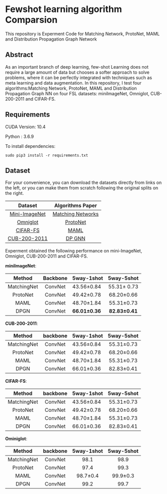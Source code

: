# Fewshot learning algorithm Comparsion

This repository is Experment Code for Matching Network, ProtoNet, MAML and Distribution Propagation Graph Network

## Abstract
As an important branch of deep learning, few-shot Learning does not require a large amount of data but chooses a softer approach to solve problems, where it can be perfectly integrated with techniques such as meta learning and data augmentation. In this repository, I test four algorithms:Matching Network, ProtoNet, MAML and Distribution Propagation Graph NN on four FSL datasets: miniImageNet, Omniglot, CUB-200-2011 and CIFAR-FS.

## Requirements

CUDA Version: 10.4

Python : 3.6.9

To install dependencies:

```setup
sudo pip3 install -r requirements.txt
```
## Dataset
For your convenience, you can download the datasets directly from links on the left, or you can make them from scratch following the original splits on the right. 

|    Dataset    | Algorithms Paper |
| :-----------: |:----------------:|
|  [Mini-ImageNet](https://drive.google.com/open?id=15WuREBvhEbSWo4fTr1r-vMY0C_6QWv4w)  |  [Matching Networks](https://arxiv.org/pdf/1606.04080.pdf)  | 
|    [Omniglot](https://drive.google.com/file/d/1nVGCTd9ttULRXFezh4xILQ9lUkg0WZCG)   |   [ProtoNet](https://arxiv.org/abs/1703.05175)   |
|  [CIFAR-FS](https://drive.google.com/file/d/1GjGMI0q3bgcpcB_CjI40fX54WgLPuTpS)  |   [MAML](https://arxiv.org/abs/1703.03400)   |
|      [CUB-200-2011](https://github.com/wyharveychen/CloserLookFewShot/tree/master/filelists/CUB)     |   [DP GNN](https://arxiv.org/abs/2003.14247)   |



Experment obtained the following performance on mini-ImageNet, Omniglot, CUB-200-2011 and CIFAR-FS.

**miniImageNet**:

|     Method    |   Backbone   |   5way-1shot   |   5way-5shot   |
| :-----------: |:------------:|----------------|:--------------:|
|  MatchingNet  |    ConvNet   |   43.56±0.84   |   55.31± 0.73  |
|    ProtoNet   |    ConvNet   |   49.42±0.78   |   68.20±0.66   |
|      MAML     |    ConvNet   |   48.70±1.84   |   55.31±0.73   |
|      DPGN     |    ConvNet   | **66.01±0.36** | **82.83±0.41** |



**CUB-200-2011**:

|     Method    |   backbone   |   5way-1shot   |   5way-5shot   |
| :-----------: |:------------:|----------------|:--------------:|
|  MatchingNet	|    ConvNet   |   43.56±0.84 	|   55.31±0.73 |
|    ProtoNet 	|    ConvNet   |   49.42±0.78 	|   68.20±0.66 |
|      MAML   	|    ConvNet   |   48.70±1.84 	|   55.31±0.73 |
|      DPGN   	|    ConvNet   |   66.01±0.36 	|   82.83±0.41 |


**CIFAR-FS**:

|    Method   |   backbone   | 5way-1shot     |   5way-5shot   |
|:-----------:|:------------:|----------------|:--------------:|
|  MatchingNet|    ConvNet   |   43.56±0.84 |   55.31±0.73 |
|    ProtoNet |    ConvNet   |   49.42±0.78 |   68.20±0.66 |
|      MAML   |    ConvNet   |   48.70±1.84 |   55.31±0.73 |
|      DPGN   |    ConvNet   |   66.01±0.36 |   82.83±0.41 |


**Ominiglot**:

|    Method   |   backbone   |  5way-1shot  |  5way-5shot  |
|:-----------:|:------------:|:------------:|:------------:|
|  MatchingNet|    ConvNet   |   98.1		 |   98.9 |
|    ProtoNet |    ConvNet   |   97.4 |   99.3 |
|      MAML   |    ConvNet   |   98.7±0.4 |   99.9±0.3 |
|      DPGN   |    ConvNet   |   99.2 |   99.7 |


